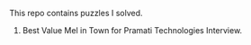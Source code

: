 This repo contains puzzles I solved.

1. Best Value Mel in Town for Pramati Technologies Interview.
